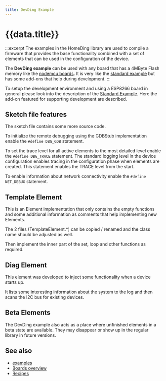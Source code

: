 ```yaml
---
title: DevDing Example 
---
```


# {{data.title}}

:::excerpt
The examples in the HomeDing library are used to compile a firmware that provides the base functionality
combined with a set of elements that can be used in the configuration of the device.

The **DevDing example** can be used with any board that has a 4MByte Flash memory like the [nodemcu boards](/boards/nodemcu.md).
It is very like the [standard example](/examples/standard.md) but has some add-ons that help during development.
:::

To setup the development environment and using a ESP8266 board in general please look into the description of the [Standard Example](/examples/standard.md). Here the add-on featured for supporting development are described.


## Sketch file features

The sketch file contains some more source code.

To initialize the remote debugging using the GDBStub implementation enable the `#define DBG_GDB` statement.

To set the trace level for all active elements to the most detailed level enable the `#define DBG_TRACE` statement.
The standard logging level in the device configuration enables tracing in the configuration phase when elements are created. This statement enables the TRACE level from the start.

To enable information about network connectivity enable the `#define NET_DEBUG` statement.


## Template Element

This is an Element implementation that only contains the empty functions and some additional information as comments that help implementing new Elements.

The 2 files (TemplateElement.*) can be copied / renamed and the class name should be adjusted as well.

Then implement the inner part of the set, loop and other functions as required.


## Diag Element

This element was developed to inject some functionality when a device starts up.

It lists some interesting information about the system to the log and then scans the I2C bus for existing devices.


## Beta Elements

The DevDing example also acts as a place where unfinished elements in a beta state are available. They may disappear or show up in the regular library in future versions. 


<!-- ## Using a GDB debugger 

gdbstub_init();


The development sketch adds a software based debugger that allows setting a single breakpoint and inspecting variables.

This feature comes at it's cost:

* 10 kBytes more program memory usage to enable the debugger
* 2 kBytes more global variables resulting in
* 2 kBytes less heap memory space. -->


## See also

* [examples](/examples/index.md)
* [Boards overview](/boards.md)
* [Recipes](/recipes/index.md)